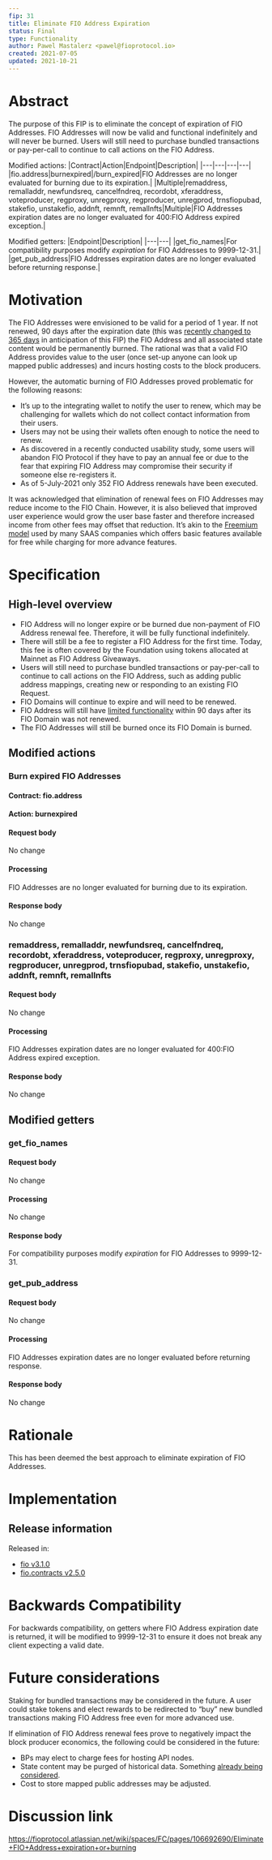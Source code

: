 ```yaml
---
fip: 31
title: Eliminate FIO Address Expiration
status: Final
type: Functionality
author: Pawel Mastalerz <pawel@fioprotocol.io>
created: 2021-07-05
updated: 2021-10-21
---
```


# Abstract
The purpose of this FIP is to eliminate the concept of expiration of FIO Addresses. FIO Addresses will now be valid and functional indefinitely and will never be burned. Users will still need to purchase bundled transactions or pay-per-call to continue to call actions on the FIO Address.

Modified actions:
|Contract|Action|Endpoint|Description|
|---|---|---|---|
|fio.address|burnexpired|/burn_expired|FIO Addresses are no longer evaluated for burning due to its expiration.|
|Multiple|remaddress, remalladdr, newfundsreq, cancelfndreq, recordobt, xferaddress, voteproducer, regproxy, unregproxy, regproducer, unregprod, trnsfiopubad, stakefio, unstakefio, addnft, remnft, remallnfts|Multiple|FIO Addresses expiration dates are no longer evaluated for 400:FIO Address expired exception.|

Modified getters:
|Endpoint|Description|
|---|---|
|get_fio_names|For compatibility purposes modify _expiration_ for FIO Addresses to 9999-12-31.|
|get_pub_address|FIO Addresses expiration dates are no longer evaluated before returning response.|

# Motivation
The FIO Addresses were envisioned to be valid for a period of 1 year. If not renewed, 90 days after the expiration date (this was [recently changed to 365 days](https://github.com/fioprotocol/fips/blob/master/fip-0029.md) in anticipation of this FIP) the FIO Address and all associated state content would be permanently burned. The rational was that a valid FIO Address provides value to the user (once set-up anyone can look up mapped public addresses) and incurs hosting costs to the block producers.

However, the automatic burning of FIO Addresses proved problematic for the following reasons:
* It’s up to the integrating wallet to notify the user to renew, which may be challenging for wallets which do not collect contact information from their users.
* Users may not be using their wallets often enough to notice the need to renew.
* As discovered in a recently conducted usability study, some users will abandon FIO Protocol if they have to pay an annual fee or due to the fear that expiring FIO Address may compromise their security if someone else re-registers it.
* As of 5-July-2021 only 352 FIO Address renewals have been executed.

It was acknowledged that elimination of renewal fees on FIO Addresses may reduce income to the FIO Chain. However, it is also believed that improved user experience would grow the user base faster and therefore increased income from other fees may offset that reduction. It’s akin to the [Freemium model](https://en.wikipedia.org/wiki/Freemium) used by many SAAS companies which offers basic features available for free while charging for more advance features.

# Specification
## High-level overview
* FIO Address will no longer expire or be burned due non-payment of FIO Address renewal fee. Therefore, it will be fully functional indefinitely.
* There will still be a fee to register a FIO Address for the first time. Today, this fee is often covered by the Foundation using tokens allocated at Mainnet as FIO Address Giveaways.
* Users will still need to purchase bundled transactions or pay-per-call to continue to call actions on the FIO Address, such as adding public address mappings, creating new or responding to an existing FIO Request.
* FIO Domains will continue to expire and will need to be renewed.
* FIO Address will still have [limited functionality](https://kb.fioprotocol.io/fio-protocol/fio-addresses/domain-address-expiry#fio-domain) within 90 days after its FIO Domain was not renewed.
* The FIO Addresses will still be burned once its FIO Domain is burned.

## Modified actions
### Burn expired FIO Addresses
#### Contract: fio.address
#### Action: burnexpired
#### Request body
No change
#### Processing
FIO Addresses are no longer evaluated for burning due to its expiration.
#### Response body
No change

### remaddress, remalladdr, newfundsreq, cancelfndreq, recordobt, xferaddress, voteproducer, regproxy, unregproxy, regproducer, unregprod, trnsfiopubad, stakefio, unstakefio, addnft, remnft, remallnfts
#### Request body
No change
#### Processing
FIO Addresses expiration dates are no longer evaluated for 400:FIO Address expired exception.
#### Response body
No change

## Modified getters
### get_fio_names
#### Request body
No change
#### Processing
No change
#### Response body
For compatibility purposes modify _expiration_ for FIO Addresses to 9999-12-31.

### get_pub_address
#### Request body
No change
#### Processing
FIO Addresses expiration dates are no longer evaluated before returning response.
#### Response body
No change

# Rationale
This has been deemed the best approach to eliminate expiration of FIO Addresses.

# Implementation

## Release information

Released in:
* [fio v3.1.0](https://github.com/fioprotocol/fio/releases/tag/v3.1.0)
* [fio.contracts v2.5.0](https://github.com/fioprotocol/fio.contracts/releases/tag/v2.5.0)

# Backwards Compatibility
For backwards compatibility, on getters where FIO Address expiration date is returned, it will be modified to 9999-12-31 to ensure it does not break any client expecting a valid date.

# Future considerations
Staking for bundled transactions may be considered in the future. A user could stake tokens and elect rewards to be redirected to “buy” new bundled transactions making FIO Address free even for more advanced use.

If elimination of FIO Address renewal fees prove to negatively impact the block producer economics, the following could be considered in the future:
* BPs may elect to charge fees for hosting API nodes.
* State content may be purged of historical data. Something [already being considered](https://fioprotocol.atlassian.net/browse/WP-119).
* Cost to store mapped public addresses may be adjusted.
  
# Discussion link
https://fioprotocol.atlassian.net/wiki/spaces/FC/pages/106692690/Eliminate+FIO+Address+expiration+or+burning

